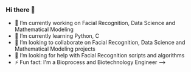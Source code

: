 ### Hi there 👋

- 🔭 I’m currently working on Facial Recognition, Data Science and Mathematical Modeling
- 🌱 I’m currently learning Python, C 
- 👯 I’m looking to collaborate on Facial Recognition, Data Science and Mathematical Modeling projects
- 🤔 I’m looking for help with Facial Recognition scripts and algorithms
- ⚡ Fun fact: I'm a Bioprocess and Biotechnology Engineer
-->
